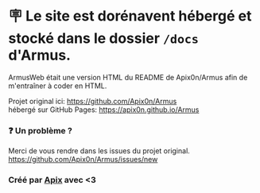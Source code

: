 # 🪧 Le site est dorénavent hébergé et stocké dans le dossier `/docs` d'Armus.

ArmusWeb était une version HTML du README de Apix0n/Armus afin de m'entraîner à coder en HTML.

Projet original ici: https://github.com/Apix0n/Armus  
hébergé sur GitHub Pages: https://apix0n.github.io/Armus

### ❓ Un problème ?

Merci de vous rendre dans les issues du projet original. https://github.com/Apix0n/Armus/issues/new

### Créé par [Apix](https://github.com/Apix0n) avec <3
